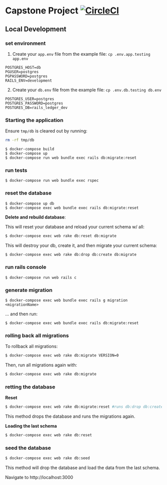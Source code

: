 # Capstone Project [![CircleCI](https://circleci.com/gh/matteeyao/capstone-backend/tree/main.svg?style=svg)](https://circleci.com/gh/matteeyao/capstone-backend/tree/main)

## Local Development

### set environment

1. Create your `app.env` file from the example file: `cp .env.app.testing app.env`
```
POSTGRES_HOST=db
PGUSER=postgres
PGPASSWORD=postgres
RAILS_ENV=development
```

2. Create your `db.env` file from the example file: `cp .env.db.testing db.env`
```
POSTGRES_USER=postgres
POSTGRES_PASSWORD=postgres
POSTGRES_DB=rails_ledger_dev
```

### Starting the application

Ensure `tmp/db` is cleared out by running:

```zsh
rm -rf tmp/db
```

```
$ docker-compose build
$ docker-compose up
$ docker-compose run web bundle exec rails db:migrate:reset
```

### run tests

```
$ docker-compose run web bundle exec rspec
```

### reset the database

```
$ docker-compose up db
$ docker-compose exec web bundle exec rails db:migrate:reset
```

**Delete and rebuild database**:

This will reset your database and reload your current schema w/ all:

```zsh
$ docker-compose exec web rake db:reset db:migrate
```

This will destroy your db, create it, and then migrate your current schema:

```zsh
$ docker-compose exec web rake db:drop db:create db:migrate
```

### run rails console

```
$ docker-compose run web rails c
```

### generate migration

```
$ docker-compose exec web bundle exec rails g migration <migrationName>
```

... and then run:

```
$ docker-compose exec web bundle exec rails db:migrate:reset
```

### rolling back all migrations

To rollback all migrations:

```zsh
$ docker-compose exec web rake db:migrate VERSION=0
```

Then, run all migrations again with:

```zsh
$ docker-compose exec web rake db:migrate
```

### retting the database

**Reset**

```zsh
$ docker-compose exec web rake db:migrate:reset #runs db:drop db:create db:migrate
```

This method drops the database and runs the migrations again.

**Loading the last schema**

```zsh
$ docker-compose exec web rake db:reset
```

### seed the database

```zsh
$ docker-compose exec web rake db:seed
```

This method will drop the database and load the data from the last schema.

Navigate to http://localhost:3000
